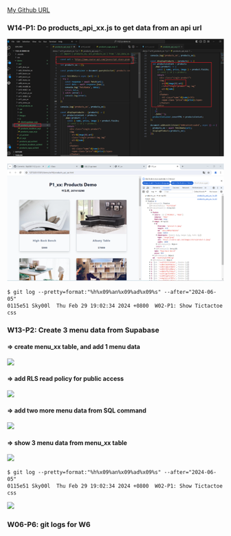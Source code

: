 [My Github URL](https://github.com/Sky00l/1112-js-demo_90.git)
 
### W14-P1: Do products_api_xx.js to get data from an api url
 
![](w14-p1-1.png)
 
![](w14-p1-2.png)

```
$ git log --pretty=format:"%h%x09%an%x09%ad%x09%s" --after="2024-06-05"
0115e51 Sky00l  Thu Feb 29 19:02:34 2024 +0800  W02-P1: Show Tictactoe css

```

### W13-P2: Create 3 menu data from Supabase
 
#### => create menu_xx table, and add 1 menu data
 
![](w13-p2-1.png)
 
#### => add RLS read policy for public access
 
![](w13-p2-2.png)
 
#### => add two more menu data from SQL command
 
![](w13-p2-3.png)
 
#### => show 3 menu data from menu_xx table
 
![](w13-p2-4.png)

```
$ git log --pretty=format:"%h%x09%an%x09%ad%x09%s" --after="2024-06-05"
0115e51 Sky00l  Thu Feb 29 19:02:34 2024 +0800  W02-P1: Show Tictactoe css

```
 
![](w06-p5.png)

### W06-P6: git logs for W6